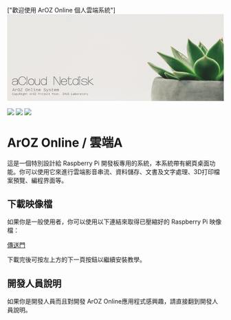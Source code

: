 ["歡迎使用 ArOZ Online 個人雲端系統"]
<img class="ts fluid image" src="img/banner.png"></img>

<img src="https://img.shields.io/badge/組建-社群版本-brightgreen"> <img src="https://img.shields.io/badge/裝置-Raspberry%20Pi%203B%2B%20%2F%204B-red"> <img src="https://img.shields.io/badge/香港制造-Hong%20Kong-blueviolet">

# ArOZ Online / 雲端A
這是一個特別設計給 Raspberry Pi 開發板專用的系統，本系統帶有網頁桌面功能。你可以使用它來進行雲端影音串流、資料儲存、文書及文字處理、3D打印檔案預覽、編程界面等。

## 下載映像檔
如果你是一般使用者，你可以使用以下連結來取得已壓縮好的 Raspberry Pi 映像檔：

[傳送門](https://hkwtc.org/aroz_online/dist/)

下載完後可按左上方的下一頁按鈕以繼續安裝教學。

## 開發人員說明
如果你是開發人員而且對開發 ArOZ Online應用程式感興趣，請直接翻到開發人員說明。
